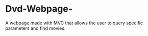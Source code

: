 # Dvd-Webpage-
A webpage made with MVC that allows the user to query specific parameters and find movies. 
